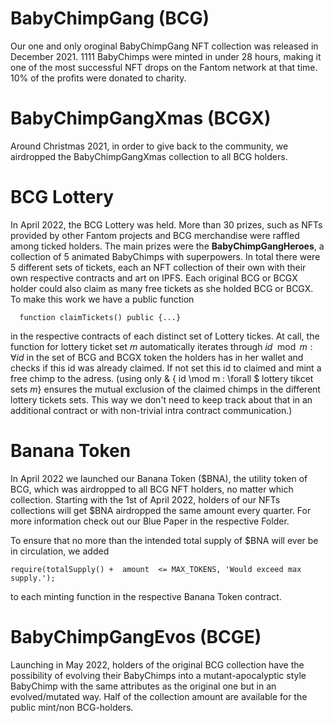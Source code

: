 # BabyChimpGang (BCG)

Our one and only oroginal BabyChimpGang NFT collection was released in December 2021. 1111 BabyChimps were minted in under 28 hours, making it one of the most successful NFT drops on the Fantom network at that time. 10% of the profits were donated to charity.

# BabyChimpGangXmas (BCGX)

Around Christmas 2021, in order to give back to the community, we airdropped the BabyChimpGangXmas collection to all BCG holders. 

# BCG Lottery
In April 2022, the BCG Lottery was held. More than 30 prizes, such as NFTs provided by other Fantom projects and BCG merchandise were raffled among ticked holders. The main prizes were the **BabyChimpGangHeroes**, a collection of 5 animated BabyChimps with superpowers. In total there were 5 different sets of tickets, each an NFT collection of their own with their own respective contracts and art on IPFS. Each original BCG or BCGX holder could also claim as many free tickets as she holded BCG or BCGX.
To make this work we have a public function 
```solidity
  function claimTickets() public {...}
````
in the respective contracts of each distinct set of Lottery tickes. At call, the function for lottery ticket set $m$ automatically iterates through $id \mod m : \forall id$ in the set of BCG and BCGX token the holders has in her wallet and checks if this id was already claimed. If not set this id to claimed and mint a free chimp to the adress. (using only & \{ id \mod m : \forall $ lottery tikcet sets $m \}$ ensures the mutual exclusion of the claimed chimps in the different lottery tickets sets. This way we don't need to keep track about that in an additional contract or with non-trivial intra contract communication.)

# Banana Token
In April 2022 we launched our Banana Token ($BNA), the utility token of BCG, which was airdropped to all BCG NFT holders, no matter which collection. Starting with the 1st of April 2022, holders of our NFTs collections will get $BNA airdropped the same amount every quarter. For more information check out  our Blue Paper in the respective Folder.

To ensure that no more than the intended total supply of $BNA will ever be in circulation, we added 
```solidity
require(totalSupply() +  amount  <= MAX_TOKENS, 'Would exceed max supply.');
```
to each minting function in the respective Banana Token contract.


# BabyChimpGangEvos (BCGE)
Launching in May 2022, holders of the original BCG collection have the possibility of evolving their BabyChimps into a mutant-apocalyptic style BabyChimp with the same attributes as the original one but in an evolved/mutated way. Half of the collection amount are available for the public mint/non BCG-holders. 

